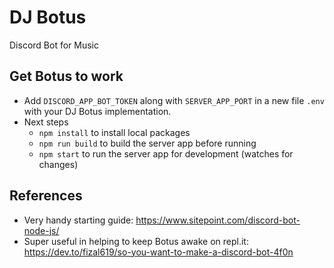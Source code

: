 # DJ Botus

Discord Bot for Music

## Get Botus to work

- Add `DISCORD_APP_BOT_TOKEN` along with `SERVER_APP_PORT` in a new file `.env` with your DJ Botus implementation.
- Next steps
  - `npm install` to install local packages
  - `npm run build` to build the server app before running
  - `npm start` to run the server app for development (watches for changes)

## References

- Very handy starting guide: <https://www.sitepoint.com/discord-bot-node-js/>
- Super useful in helping to keep Botus awake on repl.it: <https://dev.to/fizal619/so-you-want-to-make-a-discord-bot-4f0n>
